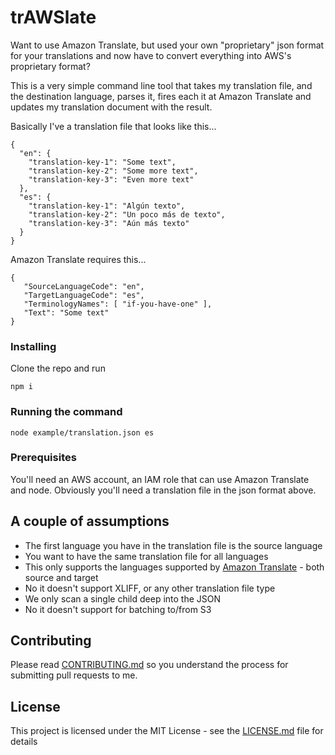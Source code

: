 # trAWSlate
Want to use Amazon Translate, but used your own "proprietary" json format for your translations and now have to convert everything into AWS's proprietary format?

This is a very simple command line tool that takes my translation file, and the destination language, parses it, fires each it at Amazon Translate and updates my translation document with the result.

Basically I've a translation file that looks like this...
```
{
  "en": {
    "translation-key-1": "Some text",
    "translation-key-2": "Some more text",
    "translation-key-3": "Even more text"
  },
  "es": {
    "translation-key-1": "Algún texto",
    "translation-key-2": "Un poco más de texto",
    "translation-key-3": "Aún más texto"
  }
}
```

Amazon Translate requires this...
```
{
   "SourceLanguageCode": "en",
   "TargetLanguageCode": "es",
   "TerminologyNames": [ "if-you-have-one" ],
   "Text": "Some text"
}
```
### Installing

Clone the repo and run

```
npm i
```

### Running the command
```
node example/translation.json es
```

### Prerequisites
You'll need an AWS account, an IAM role that can use Amazon Translate and node.
Obviously you'll need a translation file in the json format above.

## A couple of assumptions
* The first language you have in the translation file is the source language
* You want to have the same translation file for all languages
* This only supports the languages supported by [Amazon Translate](https://docs.aws.amazon.com/translate/latest/dg/what-is.html) - both source and target
* No it doesn't support XLIFF, or any other translation file type
* We only scan a single child deep into the JSON
* No it doesn't support for batching to/from S3

## Contributing

Please read [CONTRIBUTING.md](CONTRIBUTING.md) so you understand the process for submitting pull requests to me.

## License

This project is licensed under the MIT License - see the [LICENSE.md](LICENSE.md) file for details